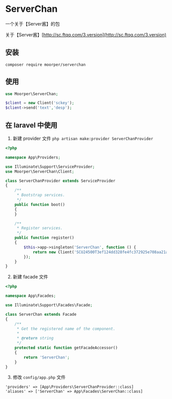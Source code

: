 # ServerChan

一个关于【Server酱】的包

关于【Server酱】[http://sc.ftqq.com/3.version](http://sc.ftqq.com/3.version)

## 安装
`composer require moorper/serverchan`

## 使用
```php
use Moorper\ServerChan;

$client = new Client('sckey');
$client->send('text','desp');
```

## 在 laravel 中使用

1. 新建 provider 文件
`php artisan make:provider ServerChanProvider`

```php
<?php

namespace App\Providers;

use Illuminate\Support\ServiceProvider;
use Moorper\ServerChan\Client;

class ServerChanProvider extends ServiceProvider
{
    /**
     * Bootstrap services.
     */
    public function boot()
    {
    }

    /**
     * Register services.
     */
    public function register()
    {
        $this->app->singleton('ServerChan', function () {
            return new Client('SCU24500T3ef124dd328fe4fc372925e708aa21a35acb04e70a274');
        });
    }
}
```

2. 新建 facade 文件

```php
<?php

namespace App\Facades;

use Illuminate\Support\Facades\Facade;

class ServerChan extends Facade
{
    /**
     * Get the registered name of the component.
     *
     * @return string
     */
    protected static function getFacadeAccessor()
    {
        return 'ServerChan';
    }
}

```

3. 修改 `config/app.php` 文件

`'providers' => [App\Providers\ServerChanProvider::class]`  
`'aliases' => ['ServerChan' => App\Facades\ServerChan::class]`